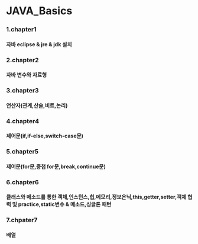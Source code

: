 # JAVA_Basics

###  1.chapter1 
#### 자바 eclipse & jre & jdk 설치
###  2.chapter2
#### 자바 변수와 자료형
###  3.chapter3
#### 연산자(관계,산술,비트,논리)
###  4.chapter4
#### 제어문(if,if-else,switch-case문)
###  5.chapter5
#### 제어문(for문,중첩 for문,break,continue문)
###  6.chapter6
#### 클래스와 메소드를 통한 객체,인스턴스,힙,메모리,정보은닉,this,getter,setter,객체 협력 및 practice,static변수 & 메소드,싱글톤 패턴
###  7.chpater7
#### 배열

